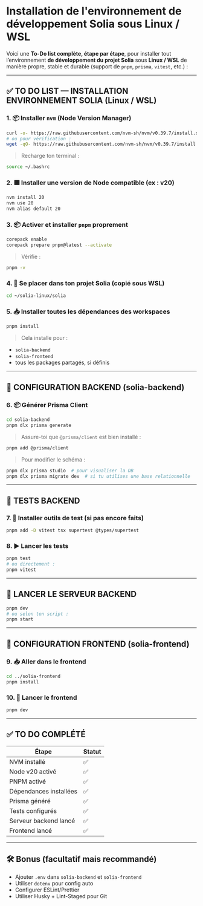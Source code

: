 # Installation de l'environnement de développement Solia sous Linux / WSL

Voici une **To-Do list complète, étape par étape**, pour installer tout l’environnement **de développement du projet Solia** sous **Linux / WSL** de manière propre, stable et durable (support de `pnpm`, `prisma`, `vitest`, etc.) :

---

## ✅ TO DO LIST — INSTALLATION ENVIRONNEMENT SOLIA (Linux / WSL)

### 1. 📦 Installer `nvm` (Node Version Manager)

```bash
curl -o- https://raw.githubusercontent.com/nvm-sh/nvm/v0.39.7/install.sh | bash
# ou pour vérification :
wget -qO- https://raw.githubusercontent.com/nvm-sh/nvm/v0.39.7/install.sh | bash
```

> Recharge ton terminal :

```bash
source ~/.bashrc
```

### 2. 🟩 Installer une version de Node compatible (ex : v20)

```bash
nvm install 20
nvm use 20
nvm alias default 20
```

### 3. 📦 Activer et installer `pnpm` proprement

```bash
corepack enable
corepack prepare pnpm@latest --activate
```

> Vérifie :

```bash
pnpm -v
```

### 4. 📁 Se placer dans ton projet Solia (copié sous WSL)

```bash
cd ~/solia-linux/solia
```

### 5. 📥 Installer toutes les dépendances des workspaces

```bash
pnpm install
```

> Cela installe pour :

* `solia-backend`
* `solia-frontend`
* tous les packages partagés, si définis

---

## 🔧 CONFIGURATION BACKEND (solia-backend)

### 6. 📦 Générer Prisma Client

```bash
cd solia-backend
pnpm dlx prisma generate
```

> Assure-toi que `@prisma/client` est bien installé :

```bash
pnpm add @prisma/client
```

> Pour modifier le schéma :

```bash
pnpm dlx prisma studio  # pour visualiser la DB
pnpm dlx prisma migrate dev  # si tu utilises une base relationnelle
```

---

## 🧪 TESTS BACKEND

### 7. 🧪 Installer outils de test (si pas encore faits)

```bash
pnpm add -D vitest tsx supertest @types/supertest
```

### 8. ▶️ Lancer les tests

```bash
pnpm test
# ou directement :
pnpm vitest
```

---

## 🚀 LANCER LE SERVEUR BACKEND

```bash
pnpm dev
# ou selon ton script :
pnpm start
```

---

## 🎨 CONFIGURATION FRONTEND (solia-frontend)

### 9. 📥 Aller dans le frontend

```bash
cd ../solia-frontend
pnpm install
```

### 10. 🚀 Lancer le frontend

```bash
pnpm dev
```

---

## ✅ TO DO COMPLÉTÉ

| Étape                  | Statut |
| ---------------------- | ------ |
| NVM installé           | ✅      |
| Node v20 activé        | ✅      |
| PNPM activé            | ✅      |
| Dépendances installées | ✅      |
| Prisma généré          | ✅      |
| Tests configurés       | ✅      |
| Serveur backend lancé  | ✅      |
| Frontend lancé         | ✅      |

---

## 🛠️ Bonus (facultatif mais recommandé)

* Ajouter `.env` dans `solia-backend` et `solia-frontend`
* Utiliser `dotenv` pour config auto
* Configurer ESLint/Prettier
* Utiliser Husky + Lint-Staged pour Git
